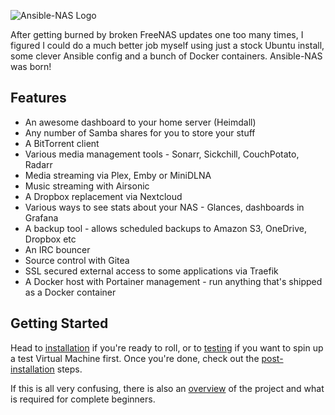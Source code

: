 ![Ansible-NAS Logo](https://raw.githubusercontent.com/davestephens/ansible-nas/master/misc/ansible-nas.png "Ansible-NAS Logo")

After getting burned by broken FreeNAS updates one too many times, I figured I
could do a much better job myself using just a stock Ubuntu install, some clever
Ansible config and a bunch of Docker containers. Ansible-NAS was born!

## Features

* An awesome dashboard to your home server (Heimdall)
* Any number of Samba shares for you to store your stuff
* A BitTorrent client
* Various media management tools - Sonarr, Sickchill, CouchPotato, Radarr
* Media streaming via Plex, Emby or MiniDLNA
* Music streaming with Airsonic
* A Dropbox replacement via Nextcloud
* Various ways to see stats about your NAS - Glances, dashboards in Grafana
* A backup tool - allows scheduled backups to Amazon S3, OneDrive, Dropbox etc
* An IRC bouncer
* Source control with Gitea
* SSL secured external access to some applications via Traefik
* A Docker host with Portainer management - run anything that's shipped as a Docker container

## Getting Started

Head to [installation](installation.md) if you're ready to roll, or to
[testing](testing.md) if you want to spin up a test Virtual Machine first. Once
you're done, check out the [post-installation](post_installation.md) steps. 

If this is all very confusing, there is also an [overview](overview.md) of the
project and what is required for complete beginners.
